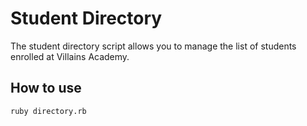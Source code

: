 # Student Directory #

The student directory script allows you to manage the list of students enrolled at Villains Academy.

## How to use ##

```shell 
ruby directory.rb
```